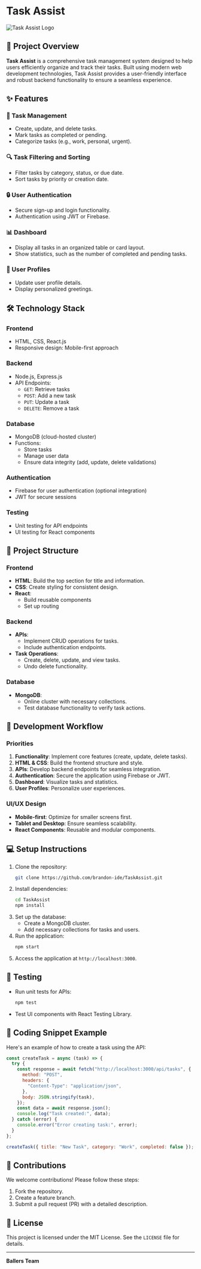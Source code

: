 # Task Assist

![Task Assist Logo](./Task-assist-logo.png)

## 🌟 Project Overview

**Task Assist** is a comprehensive task management system designed to help users efficiently organize and track their tasks. Built using modern web development technologies, Task Assist provides a user-friendly interface and robust backend functionality to ensure a seamless experience.

## ✨ Features

### 📝 Task Management

- Create, update, and delete tasks.
- Mark tasks as completed or pending.
- Categorize tasks (e.g., work, personal, urgent).

### 🔍 Task Filtering and Sorting

- Filter tasks by category, status, or due date.
- Sort tasks by priority or creation date.

### 🔒 User Authentication

- Secure sign-up and login functionality.
- Authentication using JWT or Firebase.

### 📊 Dashboard

- Display all tasks in an organized table or card layout.
- Show statistics, such as the number of completed and pending tasks.

### 👤 User Profiles

- Update user profile details.
- Display personalized greetings.

## 🛠️ Technology Stack

### Frontend

- HTML, CSS, React.js
- Responsive design: Mobile-first approach

### Backend

- Node.js, Express.js
- API Endpoints:
  - `GET`: Retrieve tasks
  - `POST`: Add a new task
  - `PUT`: Update a task
  - `DELETE`: Remove a task

### Database

- MongoDB (cloud-hosted cluster)
- Functions:
  - Store tasks
  - Manage user data
  - Ensure data integrity (add, update, delete validations)

### Authentication

- Firebase for user authentication (optional integration)
- JWT for secure sessions

### Testing

- Unit testing for API endpoints
- UI testing for React components

## 📂 Project Structure

### Frontend

- **HTML**: Build the top section for title and information.
- **CSS**: Create styling for consistent design.
- **React**:
  - Build reusable components
  - Set up routing

### Backend

- **APIs**:
  - Implement CRUD operations for tasks.
  - Include authentication endpoints.
- **Task Operations**:
  - Create, delete, update, and view tasks.
  - Undo delete functionality.

### Database

- **MongoDB**:
  - Online cluster with necessary collections.
  - Test database functionality to verify task actions.

## 🚀 Development Workflow

### Priorities

1. **Functionality**: Implement core features (create, update, delete tasks).
2. **HTML & CSS**: Build the frontend structure and style.
3. **APIs**: Develop backend endpoints for seamless integration.
4. **Authentication**: Secure the application using Firebase or JWT.
5. **Dashboard**: Visualize tasks and statistics.
6. **User Profiles**: Personalize user experiences.

### UI/UX Design

- **Mobile-first**: Optimize for smaller screens first.
- **Tablet and Desktop**: Ensure seamless scalability.
- **React Components**: Reusable and modular components.

## 💻 Setup Instructions

1. Clone the repository:
   ```bash
   git clone https://github.com/brandon-ide/TaskAssist.git
   ```
2. Install dependencies:
   ```bash
   cd TaskAssist
   npm install
   ```
3. Set up the database:
   - Create a MongoDB cluster.
   - Add necessary collections for tasks and users.
4. Run the application:
   ```bash
   npm start
   ```
5. Access the application at `http://localhost:3000`.

## 🧪 Testing

- Run unit tests for APIs:
  ```bash
  npm test
  ```
- Test UI components with React Testing Library.

## 🔗 Coding Snippet Example

Here's an example of how to create a task using the API:

```javascript
const createTask = async (task) => {
  try {
    const response = await fetch("http://localhost:3000/api/tasks", {
      method: "POST",
      headers: {
        "Content-Type": "application/json",
      },
      body: JSON.stringify(task),
    });
    const data = await response.json();
    console.log("Task created:", data);
  } catch (error) {
    console.error("Error creating task:", error);
  }
};

createTask({ title: "New Task", category: "Work", completed: false });
```

## 🤝 Contributions

We welcome contributions! Please follow these steps:

1. Fork the repository.
2. Create a feature branch.
3. Submit a pull request (PR) with a detailed description.

## 📜 License

This project is licensed under the MIT License. See the `LICENSE` file for details.

---

**Ballers Team**
